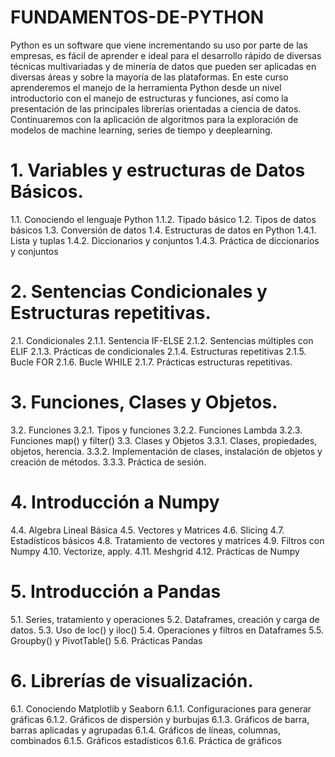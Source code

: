 # FUNDAMENTOS-DE-PYTHON
Python es un software que viene incrementando su uso por parte de las empresas, es fácil de aprender e ideal para el desarrollo rápido de diversas técnicas multivariadas y de minería de datos que pueden
ser aplicadas en diversas áreas y sobre la mayoría de las plataformas.
En este curso aprenderemos el manejo de la herramienta Python desde un nivel introductorio con el manejo de estructuras y funciones, así como la presentación de las principales librerías orientadas a ciencia de datos. Continuaremos con la aplicación de algoritmos para la exploración de modelos de machine learning, series de tiempo y deeplearning.

# 1.	Variables y estructuras de Datos Básicos.
1.1.	Conociendo el lenguaje Python
1.1.2.	Tipado básico
1.2.	Tipos de datos básicos
1.3.	Conversión de datos
1.4.	Estructuras de datos en Python
1.4.1.	Lista y tuplas
1.4.2.	Diccionarios y conjuntos
1.4.3.	Práctica de diccionarios y conjuntos

# 2. Sentencias Condicionales y Estructuras repetitivas.
2.1.	Condicionales
2.1.1.	Sentencia IF-ELSE
2.1.2.	Sentencias múltiples con ELIF
2.1.3.	Prácticas de condicionales
2.1.4.	Estructuras repetitivas
2.1.5.	Bucle FOR
2.1.6.	Bucle WHILE
2.1.7.	Prácticas estructuras repetitivas.
# 3.	Funciones, Clases y Objetos.
3.2.	Funciones
3.2.1.	Tipos y funciones
3.2.2.	Funciones Lambda
3.2.3.	Funciones map() y filter()
3.3.	Clases y Objetos
3.3.1.	Clases, propiedades, objetos, herencia.
3.3.2.	Implementación de clases, instalación de objetos y creación de métodos.
3.3.3.	Práctica de sesión.
# 4.	Introducción a Numpy
4.4.	Algebra Lineal Básica
4.5.	Vectores y Matrices
4.6.	Slicing
4.7.	Estadísticos básicos
4.8.	Tratamiento de vectores y matrices
4.9.	Filtros con Numpy
4.10.	Vectorize, apply.
4.11.	Meshgrid
4.12.	Prácticas de Numpy
# 5.	Introducción a Pandas
5.1.	Series, tratamiento y operaciones
5.2.	Dataframes, creación y carga de datos.
5.3.	Uso de loc() y iloc()
5.4.	Operaciones y filtros en Dataframes
5.5.	Groupby() y PivotTable()
5.6.	Prácticas Pandas
# 6.	Librerías de visualización.
6.1.	Conociendo Matplotlib y Seaborn
6.1.1.	Configuraciones para generar gráficas
6.1.2.	Gráficos de dispersión y burbujas
6.1.3.	Gráficos de barra, barras aplicadas y agrupadas
6.1.4.	Gráficos de líneas, columnas, combinados
6.1.5.	Gráficos estadísticos
6.1.6.	Práctica de gráficos

